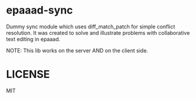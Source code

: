 epaaad-sync
===========

Dummy sync module which uses diff_match_patch for simple conflict resolution. It was created to solve and illustrate problems with collaborative
text editing in epaaad.

NOTE: This lib works on the server AND on the client side.

# LICENSE

MIT